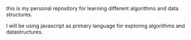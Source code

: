 this is my personal repository for learning different algorithms and data structures.

I will be using javascript as primary language for exploring algorithms and datastructures.
